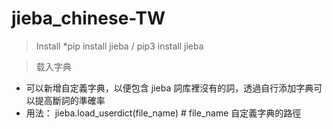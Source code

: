 # jieba_chinese-TW
>Install
*pip install jieba / pip3 install jieba

>载入字典
* 可以新增自定義字典，以便包含 jieba 詞库裡沒有的詞，透過自行添加字典可以提高斷詞的準確率
* 用法： jieba.load_userdict(file_name) # file_name 自定義字典的路徑
